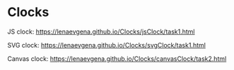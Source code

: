 # Clocks
JS clock:  https://lenaevgena.github.io/Clocks/jsClock/task1.html

SVG clock:  https://lenaevgena.github.io/Clocks/svgClock/task1.html

Canvas clock:  https://lenaevgena.github.io/Clocks/canvasClock/task2.html
